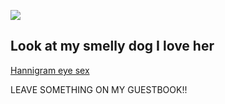 ![](https://cdn.discordapp.com/attachments/1008709455959040110/1146655933678759936/image.png)

Look at my smelly dog I love her
--------------------------------
[Hannigram eye sex](https://youtu.be/euqIyk3EB5M?si=rDqLNfx5vRm5gMuv)

LEAVE SOMETHING ON MY GUESTBOOK!!
